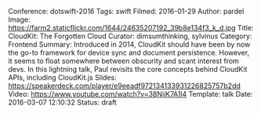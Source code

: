 Conference: dotswift-2016
Tags: swift
Filmed: 2016-01-29
Author: pardel
Image: https://farm2.staticflickr.com/1644/24635207192_39b8e134f3_k_d.jpg
Title: CloudKit: The Forgotten Cloud
Curator: dimsumthinking, sylvinus
Category: Frontend
Summary: Introduced in 2014, CloudKit should have been by now the go-to framework for device sync and document persistence. However, it seems to float somewhere between obscurity and scant interest from devs. In this lightning talk, Paul revisits the core concepts behind CloudKit APIs, including CloudKit.js
Slides: https://speakerdeck.com/player/e9eeadf972134133931226825757b2dd
Video: https://www.youtube.com/watch?v=38NijK7A1l4
Template: talk
Date: 2016-03-07 12:10:32
Status: draft